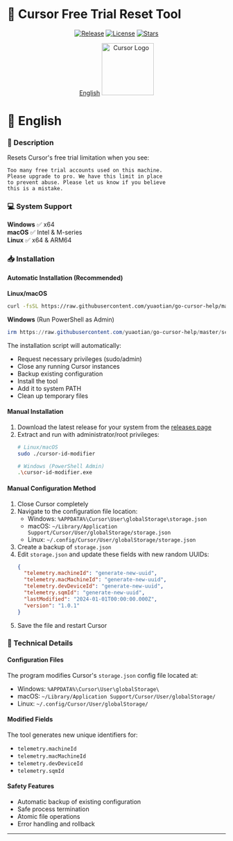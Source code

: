 # 🚀 Cursor Free Trial Reset Tool

<div align="center">

[![Release](https://img.shields.io/github/v/release/yuaotian/go-cursor-help?style=flat-square&logo=github&color=blue)](https://github.com/yuaotian/go-cursor-help/releases/latest)
[![License](https://img.shields.io/badge/license-MIT-blue.svg?style=flat-square&logo=bookstack)](https://github.com/yuaotian/go-cursor-help/blob/main/LICENSE)
[![Stars](https://img.shields.io/github/stars/yuaotian/go-cursor-help?style=flat-square&logo=github)](https://github.com/yuaotian/go-cursor-help/stargazers)

[English](#-english) 
<img src="https://ai-cursor.com/wp-content/uploads/2024/09/logo-cursor-ai-png.webp" alt="Cursor Logo" width="120"/>

</div>

# 🌟 English

### 📝 Description

Resets Cursor's free trial limitation when you see:

```
Too many free trial accounts used on this machine.
Please upgrade to pro. We have this limit in place
to prevent abuse. Please let us know if you believe
this is a mistake.
```

### 💻 System Support

**Windows** ✅ x64  
**macOS** ✅ Intel & M-series  
**Linux** ✅ x64 & ARM64

### 📥 Installation

#### Automatic Installation (Recommended)

**Linux/macOS**
```bash
curl -fsSL https://raw.githubusercontent.com/yuaotian/go-cursor-help/master/scripts/install.sh | sudo bash
```

**Windows** (Run PowerShell as Admin)
```powershell
irm https://raw.githubusercontent.com/yuaotian/go-cursor-help/master/scripts/install.ps1 | iex
```

The installation script will automatically:
- Request necessary privileges (sudo/admin)
- Close any running Cursor instances
- Backup existing configuration
- Install the tool
- Add it to system PATH
- Clean up temporary files

#### Manual Installation

1. Download the latest release for your system from the [releases page](https://github.com/yuaotian/go-cursor-help/releases)
2. Extract and run with administrator/root privileges:
   ```bash
   # Linux/macOS
   sudo ./cursor-id-modifier

   # Windows (PowerShell Admin)
   .\cursor-id-modifier.exe
   ```

#### Manual Configuration Method

1. Close Cursor completely
2. Navigate to the configuration file location:
   - Windows: `%APPDATA%\Cursor\User\globalStorage\storage.json`
   - macOS: `~/Library/Application Support/Cursor/User/globalStorage/storage.json`
   - Linux: `~/.config/Cursor/User/globalStorage/storage.json`
3. Create a backup of `storage.json`
4. Edit `storage.json` and update these fields with new random UUIDs:
   ```json
   {
     "telemetry.machineId": "generate-new-uuid",
     "telemetry.macMachineId": "generate-new-uuid",
     "telemetry.devDeviceId": "generate-new-uuid",
     "telemetry.sqmId": "generate-new-uuid",
     "lastModified": "2024-01-01T00:00:00.000Z",
     "version": "1.0.1"
   }
   ```
5. Save the file and restart Cursor

### 🔧 Technical Details

#### Configuration Files
The program modifies Cursor's `storage.json` config file located at:
- Windows: `%APPDATA%\Cursor\User\globalStorage\`
- macOS: `~/Library/Application Support/Cursor/User/globalStorage/`
- Linux: `~/.config/Cursor/User/globalStorage/`

#### Modified Fields
The tool generates new unique identifiers for:
- `telemetry.machineId`
- `telemetry.macMachineId`
- `telemetry.devDeviceId`
- `telemetry.sqmId`

#### Safety Features
- Automatic backup of existing configuration
- Safe process termination
- Atomic file operations
- Error handling and rollback

---

